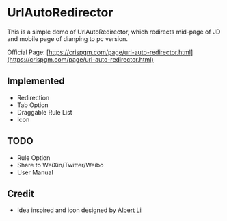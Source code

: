 # UrlAutoRedirector

This is a simple demo of UrlAutoRedirector, which redirects mid-page of JD and mobile page of dianping to pc version.

Official Page: [https://crispgm.com/page/url-auto-redirector.html](https://crispgm.com/page/url-auto-redirector.html)

## Implemented

* Redirection
* Tab Option
* Draggable Rule List
* Icon

## TODO

* Rule Option
* Share to WeiXin/Twitter/Weibo
* User Manual

## Credit

* Idea inspired and icon designed by [Albert Li](https://github.com/lzb)

